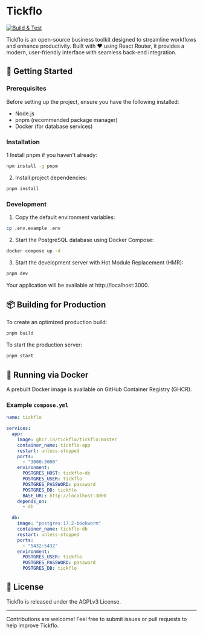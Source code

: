 # Tickflo

[![Build & Test](https://github.com/tickflo/tickflo/actions/workflows/app.yml/badge.svg)](https://github.com/tickflo/tickflo/actions/workflows/app.yml)

Tickflo is an open-source business toolkit designed to streamline workflows and enhance productivity. Built with ❤️ using React Router, it provides a modern, user-friendly interface with seamless back-end integration.

## 🚀 Getting Started

### Prerequisites

Before setting up the project, ensure you have the following installed:

- Node.js
- pnpm (recommended package manager)
- Docker (for database services)

### Installation

1 Install pnpm if you haven't already:

```bash
npm install -g pnpm
```

2. Install project dependencies:

```bash
pnpm install
```

### Development

1. Copy the default environment variables:

```bash
cp .env.example .env
```

2. Start the PostgreSQL database using Docker Compose:

```bash
docker compose up -d
```

3. Start the development server with Hot Module Replacement (HMR):

```bash
pnpm dev
```

Your application will be available at http://localhost:3000.

## 📦 Building for Production

To create an optimized production build:

```bash
pnpm build
```

To start the production server:

```bash
pnpm start
```

## 🐳 Running via Docker

A prebuilt Docker image is available on GitHub Container Registry (GHCR).

### Example `compose.yml`

```yml
name: tickflo

services:
  app:
    image: ghcr.io/tickflo/tickflo:master
    container_name: tickflo-app
    restart: unless-stopped
    ports:
      - "3000:3000"
    environment:
      POSTGRES_HOST: tickflo-db
      POSTGRES_USER: tickflo
      POSTGRES_PASSWORD: password
      POSTGRES_DB: tickflo
      BASE_URL: http://localhost:3000
    depends_on:
      - db

  db:
    image: "postgres:17.2-bookworm"
    container_name: tickflo-db
    restart: unless-stopped
    ports:
      - "5432:5432"
    environment:
      POSTGRES_USER: tickflo
      POSTGRES_PASSWORD: password
      POSTGRES_DB: tickflo
```

## 📜 License

Tickflo is released under the AGPLv3 License.

---

Contributions are welcome! Feel free to submit issues or pull requests to help improve Tickflo.
